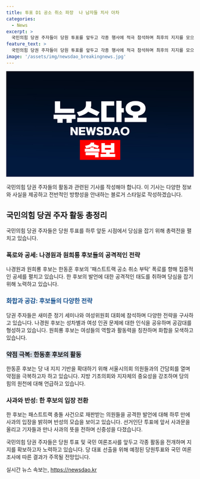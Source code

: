 ```yaml
---
title: 투표 D1 공소 취소 파장  나 남자들 치사 아차
categories:
  - News
excerpt: >
  국민의힘 당권 주자들이 당원 투표를 앞두고 각종 행사에 적극 참석하며 최후의 지지를 모으고 있다. 한동훈 후보는 공소 취소 발언 논란을 진화시키기 위해 사과하며 약점으로 지목된 지지층을 확보하기 위해 노력하고 있다. 이에 반해 나경원·원희룡 후보는 한 후보의 공세에 집중 공세를 펼치고, 여성위원회 대회 등 다양한 행사에 참석하며 당원들과 소통하고 있다. 19일부터 20일까지 당원 투표가 진행되며, 21일과 22일에는 일반 국민 여론조사도 실시된다.
feature_text: >
  국민의힘 당권 주자들이 당원 투표를 앞두고 각종 행사에 적극 참석하며 최후의 지지를 모으고 있다. 한동훈 후보는 공소 취소 발언 논란을 진화시키기 위해 사과하며 약점으로 지목된 지지층을 확보하기 위해 노력하고 있다. 이에 반해 나경원·원희룡 후보는 한 후보의 공세에 집중 공세를 펼치고, 여성위원회 대회 등 다양한 행사에 참석하며 당원들과 소통하고 있다. 19일부터 20일까지 당원 투표가 진행되며, 21일과 22일에는 일반 국민 여론조사도 실시된다.
image: '/assets/img/newsdao_breakingnews.jpg'
---
```


<p><img src="/assets/img/newsdao_breakingnews.jpg" alt="pcversion 속보" /></p>

<p>국민의힘 당권 주자들의 활동과 관련된 기사를 작성해야 합니다. 이 기사는 다양한 정보와 사실을 제공하고 전반적인 방향성을 안내하는 블로거 스타일로 작성하겠습니다.</p>

<h2 data-ke-size="size26">국민의힘 당권 주자 활동 총정리</h2>

<p>국민의힘 당권 주자들은 당원 투표를 하루 앞둔 시점에서 당심을 잡기 위해 총력전을 펼치고 있습니다.</p>

<h3>폭로와 공세: 나경원과 원희룡 후보들의 공격적인 전략</h3>

<p>나경원과 원희룡 후보는 한동훈 후보의 '패스트트랙 공소 취소 부탁' 폭로를 향해 집중적인 공세를 펼치고 있습니다. 한 후보의 발언에 대한 공격적인 태도를 취하며 당심을 잡기 위해 노력하고 있습니다.</p>

<h3><b><span style="color: #1a5490;">화합과 공감: 후보들의 다양한 전략</span></b></h3>

<p>당권 주자들은 새미준 정기 세미나와 여성위원회 대회에 참석하며 다양한 전략을 구사하고 있습니다. 나경원 후보는 성차별과 여성 인권 문제에 대한 인식을 공유하며 공감대를 형성하고 있습니다. 원희룡 후보는 여성들의 역할과 활동력을 칭찬하며 화합을 모색하고 있습니다.</p>

<h3><b><span style="background-color: #21538527;">약점 극복: 한동훈 후보의 활동</span></b></h3>

<p>한동훈 후보는 당 내 지지 기반을 확대하기 위해 서울시의회 의원들과의 간담회를 열며 약점을 극복하고자 하고 있습니다. 지방 기초의회와 지자체의 중요성을 강조하며 당의 힘의 원천에 대해 언급하고 있습니다.</p>

<h3>사과와 반성: 한 후보의 입장 전환</h3>

<p>한 후보는 패스트트랙 충돌 사건으로 재판받는 의원들을 공격한 발언에 대해 하루 만에 사과의 입장을 밝히며 반성의 모습을 보이고 있습니다. 선거인단 투표에 앞서 사과문을 올리고 기자들과 만나 사과의 뜻을 전하며 신중성을 다졌습니다.</p>

<p>국민의힘 당권 주자들은 당원 투표 및 국민 여론조사를 앞두고 각종 활동을 전개하며 지지를 확보하고자 노력하고 있습니다. 당 대표 선출을 위해 예정된 당원투표와 국민 여론조사에 따른 결과가 주목될 전망입니다.</p>
실시간 뉴스 속보는, <a href="https://newsdao.kr" rel="dofollow">https://newsdao.kr</a>



